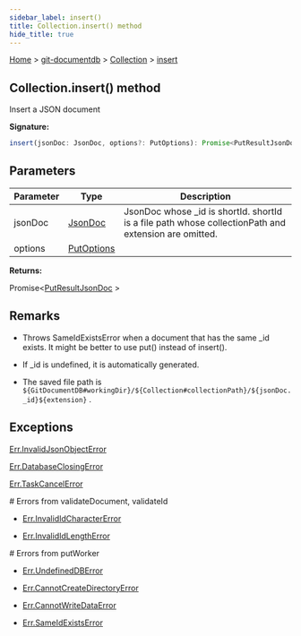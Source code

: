 ```yaml
---
sidebar_label: insert()
title: Collection.insert() method
hide_title: true
---
```


[Home](./index.md) &gt; [git-documentdb](./git-documentdb.md) &gt; [Collection](./git-documentdb.collection.md) &gt; [insert](./git-documentdb.collection.insert.md)

## Collection.insert() method

Insert a JSON document

<b>Signature:</b>

```typescript
insert(jsonDoc: JsonDoc, options?: PutOptions): Promise<PutResultJsonDoc>;
```

## Parameters

|  Parameter | Type | Description |
|  --- | --- | --- |
|  jsonDoc | [JsonDoc](./git-documentdb.jsondoc.md) | JsonDoc whose \_id is shortId. shortId is a file path whose collectionPath and extension are omitted. |
|  options | [PutOptions](./git-documentdb.putoptions.md) |  |

<b>Returns:</b>

Promise&lt;[PutResultJsonDoc](./git-documentdb.putresultjsondoc.md) &gt;

## Remarks

- Throws SameIdExistsError when a document that has the same \_id exists. It might be better to use put() instead of insert().

- If \_id is undefined, it is automatically generated.

- The saved file path is `${GitDocumentDB#workingDir}/${Collection#collectionPath}/${jsonDoc._id}${extension}` .

## Exceptions

[Err.InvalidJsonObjectError](./git-documentdb.err.invalidjsonobjecterror.md)

[Err.DatabaseClosingError](./git-documentdb.err.databaseclosingerror.md)

[Err.TaskCancelError](./git-documentdb.err.taskcancelerror.md)

\# Errors from validateDocument, validateId

- [Err.InvalidIdCharacterError](./git-documentdb.err.invalididcharactererror.md)

- [Err.InvalidIdLengthError](./git-documentdb.err.invalididlengtherror.md)

\# Errors from putWorker

- [Err.UndefinedDBError](./git-documentdb.err.undefineddberror.md)

- [Err.CannotCreateDirectoryError](./git-documentdb.err.cannotcreatedirectoryerror.md)

- [Err.CannotWriteDataError](./git-documentdb.err.cannotwritedataerror.md)

- [Err.SameIdExistsError](./git-documentdb.err.sameidexistserror.md)

